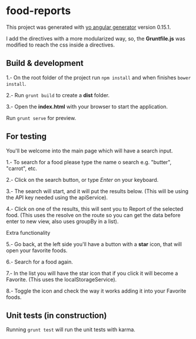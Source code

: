 # food-reports

This project was generated with [yo angular generator](https://github.com/yeoman/generator-angular)
version 0.15.1. 

I add the directives with a more modularized way, so, the **Gruntfile.js** was modified to reach the css inside a directives.

## Build & development
1.- On the root folder of the project run `npm install` and when finishes `bower install`.

2.- Run `grunt build` to create a **dist** folder.

3.- Open the **index.html** with your browser to start the application.

Run `grunt serve` for preview.

## For testing

You'll be welcome into the main page which will have a search input. 

1.- To search for a food please type the name o search e.g. "butter", "carrot", etc.

2.- Click on the search button, or type *Enter* on your keyboard.

3.- The search will start, and it will put the results below. (This will be using the API key needed using the apiService).

4.- Click on one of the results, this will sent you to Report of the selected food. (This uses the resolve on the route so you can get the data before enter to new view, also uses groupBy in a list).

Extra functionality

5.- Go back, at the left side you'll have a button with a **star** icon, that will open your favorite foods.

6.- Search for a food again.

7.- In the list you will have the star icon that if you click it will become a Favorite. (This uses the localStorageService).

8.- Toggle the icon and check the way it works adding it into your Favorite foods.

## Unit tests (in construction)

Running `grunt test` will run the unit tests with karma.
